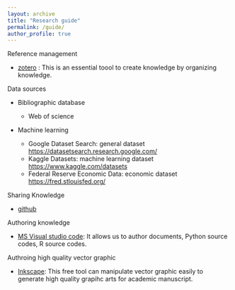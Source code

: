 ```yaml
---
layout: archive
title: "Research guide"
permalink: /guide/
author_profile: true
---
```


Reference management

- [zotero](https://www.zotero.org/) : This is an essential toool to create knowledge by organizing knowledge. 

Data sources 

- Bibliographic database

  - Web of science

- Machine learning

  - Google Dataset Search: general dataset https://datasetsearch.research.google.com/
  - Kaggle Datasets: machine learning dataset https://www.kaggle.com/datasets
  - Federal Reserve Economic Data: economic dataset https://fred.stlouisfed.org/

Sharing Knowledge

- [github](https://github.com/)

Authoring knowledge

- [MS Visual studio code](https://code.visualstudio.com/): It allows us to author documents, Python source codes, R source codes.

Authroing high quality vector graphic

- [Inkscape](https://inkscape.org/): This free tool can manipulate vector graphic easily to generate high quality grapihc arts for academic manuscript.
 